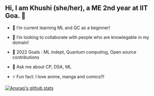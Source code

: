 ## Hi, I am Khushi (she/her), a ME 2nd year at IIT Goa. 👋

- 🌱 I’m current learning ML and QC as a beginner!
- 👯 I’m looking to collaborate with people who are knowlegable in my domain!
- 🥅 2022 Goals : ML indept, Quantum computing, Open source contributions

- 💬 Ask me about CP, DSA,  ML

- ⚡ Fun fact: I love anime, manga and comics!!!


[![Anurag's github stats](https://github-readme-stats.vercel.app/api?username=KhushiChaudhary744)](https://github.com/anuraghazra/github-readme-stats)
